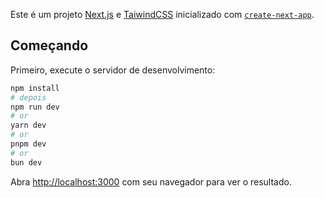 Este é um projeto [Next.js](https://nextjs.org) e [TaiwindCSS](https://tailwindcss.com/docs/installation/framework-guides) inicializado com [`create-next-app`](https://nextjs.org/docs/app/api-reference/cli/create-next-app).

## Começando

Primeiro, execute o servidor de desenvolvimento:

```bash
npm install
# depois
npm run dev
# or
yarn dev
# or
pnpm dev
# or
bun dev
```

Abra [http://localhost:3000](http://localhost:3000) com seu navegador para ver o resultado.

